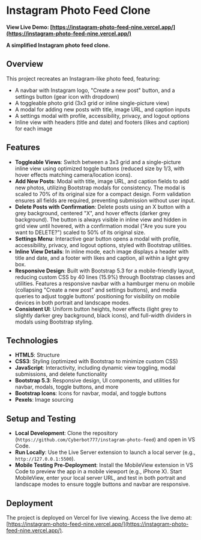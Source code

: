 # Instagram Photo Feed Clone

**View Live Demo: [https://instagram-photo-feed-nine.vercel.app/](https://instagram-photo-feed-nine.vercel.app/)**

**A simplified Instagram photo feed clone.**

## Overview

This project recreates an Instagram-like photo feed, featuring:

- A navbar with Instagram logo, "Create a new post" button, and a settings button (gear icon with dropdown)
- A toggleable photo grid (3x3 grid or inline single-picture view)
- A modal for adding new posts with title, image URL, and caption inputs
- A settings modal with profile, accessibility, privacy, and logout options
- Inline view with headers (title and date) and footers (likes and caption) for each image

## Features

- **Toggleable Views**: Switch between a 3x3 grid and a single-picture inline view using optimized toggle buttons (reduced size by 1/3, with hover effects matching camera/location icons).
- **Add New Posts**: Modal with title, image URL, and caption fields to add new photos, utilizing Bootstrap modals for consistency. The modal is scaled to 70% of its original size for a compact design. Form validation ensures all fields are required, preventing submission without user input.
- **Delete Posts with Confirmation**: Delete posts using an X button with a grey background, centered "X", and hover effects (darker grey background). The button is always visible in inline view and hidden in grid view until hovered, with a confirmation modal ("Are you sure you want to DELETE?") scaled to 50% of its original size.
- **Settings Menu**: Interactive gear button opens a modal with profile, accessibility, privacy, and logout options, styled with Bootstrap utilities.
- **Inline View Details**: In inline mode, each image displays a header with title and date, and a footer with likes and caption, all within a light grey box.
- **Responsive Design**: Built with Bootstrap 5.3 for a mobile-friendly layout, reducing custom CSS by 40 lines (15.9%) through Bootstrap classes and utilities. Features a responsive navbar with a hamburger menu on mobile (collapsing "Create a new post" and settings buttons), and media queries to adjust toggle buttons’ positioning for visibility on mobile devices in both portrait and landscape modes.
- **Consistent UI**: Uniform button heights, hover effects (light grey to slightly darker grey background, black icons), and full-width dividers in modals using Bootstrap styling.

## Technologies

- **HTML5**: Structure
- **CSS3**: Styling (optimized with Bootstrap to minimize custom CSS)
- **JavaScript**: Interactivity, including dynamic view toggling, modal submissions, and delete functionality
- **Bootstrap 5.3**: Responsive design, UI components, and utilities for navbar, modals, toggle buttons, and more
- **Bootstrap Icons**: Icons for navbar, modal, and toggle buttons
- **Pexels**: Image sourcing

## Setup and Testing

- **Local Development**: Clone the repository (`https://github.com/Cyberbot777/instagram-photo-feed`) and open in VS Code.
- **Run Locally**: Use the Live Server extension to launch a local server (e.g., `http://127.0.0.1:5500`).
- **Mobile Testing Pre-Deployment**: Install the MobileView extension in VS Code to preview the app in a mobile viewport (e.g., iPhone X). Start MobileView, enter your local server URL, and test in both portrait and landscape modes to ensure toggle buttons and navbar are responsive.

## Deployment

The project is deployed on Vercel for live viewing. Access the live demo at: [https://instagram-photo-feed-nine.vercel.app/](https://instagram-photo-feed-nine.vercel.app/).
